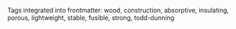 Tags integrated into frontmatter: wood, construction, absorptive, insulating, porous, lightweight, stable, fusible, strong, todd-dunning